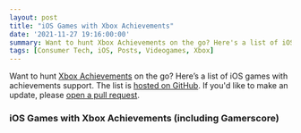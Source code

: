 ```yaml
---
layout: post
title: "iOS Games with Xbox Achievements"
date: '2021-11-27 19:16:00:00'
summary: Want to hunt Xbox Achievements on the go? Here's a list of iOS games with wireless controller support ...
tags: [Consumer Tech, iOS, Posts, Videogames, Xbox]
---
```



<script>
$.getJSON( "https://raw.githubusercontent.com/jamesfmackenzie/ios-games-with-xbox-achievements/master/ios-games-with-xbox-achievements.json", function( data ) {
  var items = [];
  $.each( data, function( index, value ) {
	items.push( "<li id='" + index + "'><a href='" + value.url + "' target='_blank'>" + value.title + " (" + value.gamerscore + ")</a></li>" );
  });
 
  $( "<ul/>", {
    "class": "my-new-list",
    html: items.join( "" )
  }).appendTo( "article .row" );
});
</script>

Want to hunt <a href="https://en.wikipedia.org/wiki/Xbox_network#Gamerscore" target="_blank">Xbox Achievements</a> on the go? Here’s a list of iOS games with achievements support. The list is <a href="https://github.com/jamesfmackenzie/ios-games-with-xbox-achievements" target="_blank">hosted on GitHub</a>. If you'd like to make an update, please <a href="https://guides.github.com/activities/hello-world/#pr" target="_blank">open a pull request</a>.

### iOS Games with Xbox Achievements (including Gamerscore)
